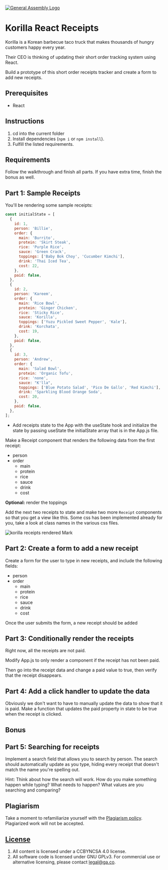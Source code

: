 [![General Assembly Logo](https://camo.githubusercontent.com/1a91b05b8f4d44b5bbfb83abac2b0996d8e26c92/687474703a2f2f692e696d6775722e636f6d2f6b6538555354712e706e67)](https://generalassemb.ly/education/web-development-immersive)

# Korilla React Receipts

Korilla is a Korean barbecue taco truck that makes thousands of hungry customers
happy every year.

Their CEO is thinking of updating their short order tracking system using React.

Build a prototype of this short order receipts tracker and create a form to add new receipts.

## Prerequisites

- React

## Instructions

1. cd into the current folder 
1. Install dependencies (`npm i` or `npm install`).
1. Fulfill the listed requirements.

## Requirements

Follow the walkthrough and finish all parts. If you have extra time, finish the
bonus as well.

## Part 1: Sample Receipts

You'll be rendering some sample receipts:

```js
const initialState = [
  {
    id: 1,
    person: 'Billie',
    order: {
      main: 'Burrito',
      protein: 'Skirt Steak',
      rice: 'Purple Rice',
      sauce: 'Green Crack',
      toppings: ['Baby Bok Choy', 'Cucumber Kimchi'],
      drink: 'Thai Iced Tea',
      cost: 22,
    },
    paid: false,
  },
  {
    id: 2,
    person: 'Kareem',
    order: {
      main: 'Rice Bowl',
      protein: 'Ginger Chicken',
      rice: 'Sticky Rice',
      sauce: 'Korilla',
      toppings: ['Yuzu Pickled Sweet Pepper', 'Kale'],
      drink: 'Korchata',
      cost: 19,
    },
    paid: false,
  },
  {
    id: 3,
    person: 'Andrew',
    order: {
      main: 'Salad Bowl',
      protein: 'Organic Tofu',
      rice: 'none',
      sauce: "K'lla",
      toppings: ['Blue Potato Salad', 'Pico De Gallo', 'Red Kimchi'],
      drink: 'Sparkling Blood Orange Soda',
      cost: 20,
    },
    paid: false,
  },
];
```

- Add receipts state to the App with the useState hook and initialize the state by passing useState the initialState array that is in the App.js file.

Make a Receipt component that renders the following data from the first receipt:

- person
- order
  - main
  - protein
  - rice
  - sauce
  - drink
  - cost

**Optional:** render the toppings

Add the next two receipts to state and make two more `Receipt` components so
that you get a view like this. Some css has been implemented already for you,
take a look at class names in the various css files.

![korilla receipts rendered Mark](https://i.imgur.com/27V4KW8.png)

## Part 2: Create a form to add a new receipt

Create a form for the user to type in new receipts, and include the following fields:

  - person
  - order
    - main
    - protein
    - rice
    - sauce
    - drink
    - cost

  Once the user submits the form, a new receipt should be added

## Part 3: Conditionally render the receipts

Right now, all the receipts are not paid.

Modify App.js to only render a component if the receipt
has not been paid.

Then go into the receipt data and change a paid value to true, then verify that
the receipt disappears.

## Part 4: Add a click handler to update the data

Obviously we don't want to have to manually update the data to show that it is paid. Make a function that updates the paid property in state to be true when the receipt is clicked.

## Bonus

## Part 5: Searching for receipts

Implement a search field that allows you to search by person. The search should
automatically update as you type, hiding every receipt that doesn't match the
name you're spelling out.

Hint: Think about how the search will work. How do you make something happen
while typing? What needs to happen? What values are you searching and comparing?

## Plagiarism

Take a moment to refamiliarize yourself with the
[Plagiarism policy](https://git.generalassemb.ly/DC-WDI/Administrative/blob/master/plagiarism.md).
Plagiarized work will not be accepted.

## [License](LICENSE)

1.  All content is licensed under a CC­BY­NC­SA 4.0 license.
1.  All software code is licensed under GNU GPLv3. For commercial use or
    alternative licensing, please contact legal@ga.co.
